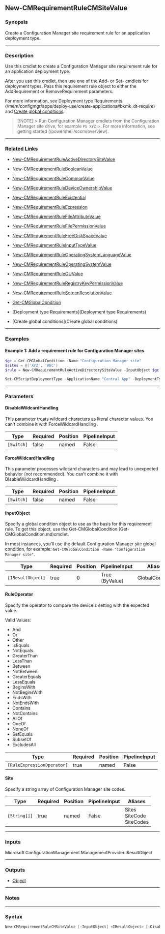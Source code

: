 New-CMRequirementRuleCMSiteValue
--------------------------------




### Synopsis
Create a Configuration Manager site requirement rule for an application deployment type.



---


### Description

Use this cmdlet to create a Configuration Manager site requirement rule for an application deployment type.



After you use this cmdlet, then use one of the Add- or Set- cmdlets for deployment types. Pass this requirement rule object to either the AddRequirement or RemoveRequirement parameters.



For more information, see Deployment type Requirements (/mem/configmgr/apps/deploy-use/create-applications#bkmk_dt-require) and [Create global conditions](/mem/configmgr/apps/deploy-use/create-global-conditions).



> [!NOTE] > Run Configuration Manager cmdlets from the Configuration Manager site drive, for example `PS XYZ:>`. For more information, see getting started (/powershell/sccm/overview).



---


### Related Links
* [New-CMRequirementRuleActiveDirectorySiteValue](New-CMRequirementRuleActiveDirectorySiteValue)



* [New-CMRequirementRuleBooleanValue](New-CMRequirementRuleBooleanValue)



* [New-CMRequirementRuleCommonValue](New-CMRequirementRuleCommonValue)



* [New-CMRequirementRuleDeviceOwnershipValue](New-CMRequirementRuleDeviceOwnershipValue)



* [New-CMRequirementRuleExistential](New-CMRequirementRuleExistential)



* [New-CMRequirementRuleExpression](New-CMRequirementRuleExpression)



* [New-CMRequirementRuleFileAttributeValue](New-CMRequirementRuleFileAttributeValue)



* [New-CMRequirementRuleFilePermissionValue](New-CMRequirementRuleFilePermissionValue)



* [New-CMRequirementRuleFreeDiskSpaceValue](New-CMRequirementRuleFreeDiskSpaceValue)



* [New-CMRequirementRuleInputTypeValue](New-CMRequirementRuleInputTypeValue)



* [New-CMRequirementRuleOperatingSystemLanguageValue](New-CMRequirementRuleOperatingSystemLanguageValue)



* [New-CMRequirementRuleOperatingSystemValue](New-CMRequirementRuleOperatingSystemValue)



* [New-CMRequirementRuleOUValue](New-CMRequirementRuleOUValue)



* [New-CMRequirementRuleRegistryKeyPermissionValue](New-CMRequirementRuleRegistryKeyPermissionValue)



* [New-CMRequirementRuleScreenResolutionValue](New-CMRequirementRuleScreenResolutionValue)



* [Get-CMGlobalCondition](Get-CMGlobalCondition)



* [Deployment type Requirements](Deployment type Requirements)



* [Create global conditions](Create global conditions)





---


### Examples
#### Example 1: Add a requirement rule for Configuration Manager sites
```PowerShell
$gc = Get-CMGlobalCondition -Name "Configuration Manager site"
$sites = @('XYZ', 'ABC')
$rule = New-CMRequirementRuleActiveDirectorySiteValue -InputObject $gc -RuleOperator OneOf -Site $sites

Set-CMScriptDeploymentType -ApplicationName "Central App" -DeploymentTypeName "Install" -AddRequirement $rule
```



---


### Parameters
#### **DisableWildcardHandling**

This parameter treats wildcard characters as literal character values. You can't combine it with ForceWildcardHandling .






|Type      |Required|Position|PipelineInput|
|----------|--------|--------|-------------|
|`[Switch]`|false   |named   |False        |



#### **ForceWildcardHandling**

This parameter processes wildcard characters and may lead to unexpected behavior (not recommended). You can't combine it with DisableWildcardHandling .






|Type      |Required|Position|PipelineInput|
|----------|--------|--------|-------------|
|`[Switch]`|false   |named   |False        |



#### **InputObject**

Specify a global condition object to use as the basis for this requirement rule. To get this object, use the Get-CMGlobalCondition (Get-CMGlobalCondition.md)cmdlet.


In most instances, you'll use the default Configuration Manager site global condition, for example: `Get-CMGlobalCondition -Name "Configuration Manager site"`.






|Type             |Required|Position|PipelineInput |Aliases        |
|-----------------|--------|--------|--------------|---------------|
|`[IResultObject]`|true    |0       |True (ByValue)|GlobalCondition|



#### **RuleOperator**

Specify the operator to compare the device's setting with the expected value.



Valid Values:

* And
* Or
* Other
* IsEquals
* NotEquals
* GreaterThan
* LessThan
* Between
* NotBetween
* GreaterEquals
* LessEquals
* BeginsWith
* NotBeginsWith
* EndsWith
* NotEndsWith
* Contains
* NotContains
* AllOf
* OneOf
* NoneOf
* SetEquals
* SubsetOf
* ExcludesAll






|Type                      |Required|Position|PipelineInput|
|--------------------------|--------|--------|-------------|
|`[RuleExpressionOperator]`|true    |named   |False        |



#### **Site**

Specify a string array of Configuration Manager site codes.






|Type        |Required|Position|PipelineInput|Aliases                         |
|------------|--------|--------|-------------|--------------------------------|
|`[String[]]`|true    |named   |False        |Sites<br/>SiteCode<br/>SiteCodes|





---


### Inputs
Microsoft.ConfigurationManagement.ManagementProvider.IResultObject





---


### Outputs
* [Object](https://learn.microsoft.com/en-us/dotnet/api/System.Object)






---


### Notes




---


### Syntax
```PowerShell
New-CMRequirementRuleCMSiteValue [-InputObject] <IResultObject> [-DisableWildcardHandling] [-ForceWildcardHandling] -RuleOperator {OneOf | NoneOf} -Site <String[]> [<CommonParameters>]
```
